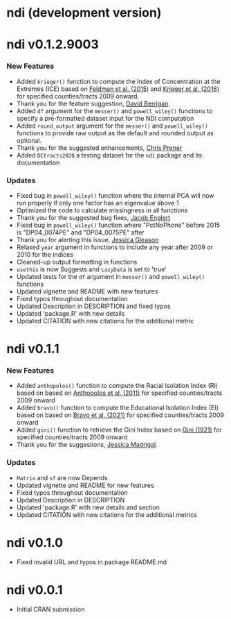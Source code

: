 # ndi (development version)

# ndi v0.1.2.9003

### New Features
* Added `krieger()` function to compute the Index of Concentration at the Extremes (ICE) based on [Feldman et al. (2015)](https://www.doi.org/10.1136/jech-2015-205728) and [Krieger et al. (2016)](https://www.doi.org/10.2105/AJPH.2015.302955) for specified counties/tracts 2009 onward. 
* Thank you for the feature suggestion, [David Berrigan](https://orcid.org/0000-0002-5333-179X).
* Added `df` argument for the `messer()` and `powell_wiley()` functions to specify a pre-formatted dataset input for the NDI computation
* Added `round_output` argument for the `messer()` and `powell_wiley()` functions to provide raw output as the default and rounded output as optional.
* Thank you for the suggested enhancements, [Chris Prener](https://github.com/chris-prener)
* Added `DCtracts2020` a testing dataset for the `ndi` package and its documentation

### Updates
* Fixed bug in `powell_wiley()` function where the internal PCA will now run properly if only one factor has an eigenvalue above 1 
* Optimized the code to calculate missingness in all functions
* Thank you for the suggested bug fixes, [Jacob Englert](https://github.com/jacobenglert)
* Fixed bug in `powell_wiley()` function where "PctNoPhone" before 2015 is "DP04_0074PE" and "DP04_0075PE" after
* Thank you for alerting this issue, [Jessica Gleason](https://orcid.org/0000-0001-9877-7931)
* Relaxed `year` argument in functions to include any year after 2009 or 2010 for the indices
* Cleaned-up output formatting in functions
* `usethis` is now Suggests and `LazyData` is set to 'true'
* Updated tests for the `df` argument in `messer()` and `powell_wiley()` functions
* Updated vignette and README with new features
* Fixed typos throughout documentation
* Updated Description in DESCRIPTION and fixed typos
* Updated 'package.R' with new details
* Updated CITATION with new citations for the additional metric

# ndi v0.1.1

### New Features
* Added `anthopolos()` function to compute the Racial Isolation Index (RI) based on based on [Anthopolos et al. (2011)](https://www.doi.org/10.1016/j.sste.2011.06.002) for specified counties/tracts 2009 onward
* Added `bravo()` function to compute the Educational Isolation Index (EI) based on based on [Bravo et al. (2021)](https://www.doi.org/10.3390/ijerph18179384) for specified counties/tracts 2009 onward
* Added `gini()` function to retrieve the Gini Index based on [Gini (1921)](https://www.doi.org/10.2307/2223319) for specified counties/tracts 2009 onward
* Thank you for the suggestions, [Jessica Madrigal](https://orcid.org/0000-0001-5303-5109).

### Updates
* `Matrix` and `sf` are now Depends
* Updated vignette and README for new features
* Fixed typos throughout documentation
* Updated Description in DESCRIPTION
* Updated 'package.R' with new details and section
* Updated CITATION with new citations for the additional metrics

# ndi v0.1.0
* Fixed invalid URL and typos in package README.md

# ndi v0.0.1
* Initial CRAN submission
